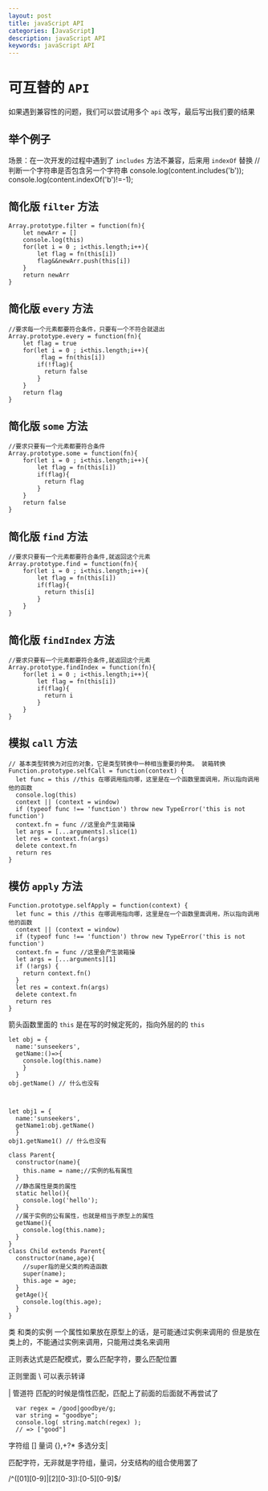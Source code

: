 ```yaml
---
layout: post
title: javaScript API
categories: [JavaScript]
description: javaScript API
keywords: javaScript API
---
```


# 可互替的  `API`
如果遇到兼容性的问题，我们可以尝试用多个 `api` 改写，最后写出我们要的结果

## 举个例子

场景：在一次开发的过程中遇到了 `includes` 方法不兼容，后来用 `indexOf` 替换
//判断一个字符串是否包含另一个字符串
console.log(content.includes('b'));
console.log(content.indexOf('b')!=-1);

## 简化版 `filter` 方法

```
Array.prototype.filter = function(fn){
    let newArr = []
    console.log(this)
    for(let i = 0 ; i<this.length;i++){
        let flag = fn(this[i])
        flag&&newArr.push(this[i])
    }
    return newArr
}
```

## 简化版 `every` 方法

```
//要求每一个元素都要符合条件，只要有一个不符合就退出
Array.prototype.every = function(fn){
    let flag = true
    for(let i = 0 ; i<this.length;i++){
         flag = fn(this[i])
        if(!flag){
          return false
        }
    }
    return flag
}
```

## 简化版 `some` 方法

```
//要求只要有一个元素都要符合条件
Array.prototype.some = function(fn){
    for(let i = 0 ; i<this.length;i++){
        let flag = fn(this[i])
        if(flag){
          return flag
        }
    }
    return false
}
```


## 简化版 `find` 方法

```
//要求只要有一个元素都要符合条件,就返回这个元素
Array.prototype.find = function(fn){
    for(let i = 0 ; i<this.length;i++){
        let flag = fn(this[i])
        if(flag){
          return this[i]
        }
    }
}
```
## 简化版 `findIndex` 方法

```
//要求只要有一个元素都要符合条件,就返回这个元素
Array.prototype.findIndex = function(fn){
    for(let i = 0 ; i<this.length;i++){
        let flag = fn(this[i])
        if(flag){
          return i
        }
    }
}
```

## 模拟 `call` 方法
```
// 基本类型转换为对应的对象，它是类型转换中一种相当重要的种类。 装箱转换
Function.prototype.selfCall = function(context) {
  let func = this //this 在哪调用指向哪，这里是在一个函数里面调用，所以指向调用他的函数
  console.log(this)
  context || (context = window)
  if (typeof func !== 'function') throw new TypeError('this is not function')
  context.fn = func //这里会产生装箱操
  let args = [...arguments].slice(1)
  let res = context.fn(args)
  delete context.fn
  return res
}
```

## 模仿 `apply` 方法
```
Function.prototype.selfApply = function(context) {
  let func = this //this 在哪调用指向哪，这里是在一个函数里面调用，所以指向调用他的函数
  context || (context = window)
  if (typeof func !== 'function') throw new TypeError('this is not function')
  context.fn = func //这里会产生装箱操
  let args = [...arguments][1]
  if (!args) {
    return context.fn()
  }
  let res = context.fn(args)
  delete context.fn
  return res
}
```

箭头函数里面的 `this` 是在写的时候定死的，指向外层的的 `this`

```
let obj = {
  name:'sunseekers',
  getName:()=>{
    console.log(this.name)
    }
  }
obj.getName() // 什么也没有



let obj1 = {
  name:'sunseekers',
  getName1:obj.getName()
  }
obj1.getName1() // 什么也没有
```

```
class Parent{
  constructor(name){
    this.name = name;//实例的私有属性
  }
  //静态属性是类的属性
  static hello(){
    console.log('hello');
  }
  //属于实例的公有属性，也就是相当于原型上的属性
  getName(){
    console.log(this.name);
  }
}
class Child extends Parent{
  constructor(name,age){
    //super指的是父类的构造函数
    super(name);
    this.age = age;
  }
  getAge(){
    console.log(this.age);
  }
}
```

类 和类的实例
一个属性如果放在原型上的话，是可能通过实例来调用的
但是放在类上的，不能通过实例来调用，只能用过类名来调用


正则表达式是匹配模式，要么匹配字符，要么匹配位置

正则里面 \ 可以表示转译

| 管道符 匹配的时候是惰性匹配，匹配上了前面的后面就不再尝试了

```
  var regex = /good|goodbye/g;
  var string = "goodbye";
  console.log( string.match(regex) );
  // => ["good"]
```

字符组  []
量词 {},+?*
多选分支|

匹配字符，无非就是字符组，量词，分支结构的组合使用罢了

/^([01][0-9]|[2][0-3]):[0-5][0-9]$/



